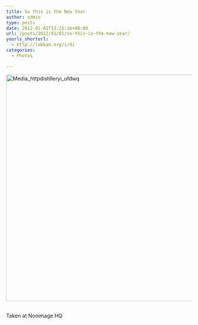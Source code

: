 ```yaml
---
title: So this is the New Year
author: admin
type: posts
date: 2012-01-01T13:25:16+00:00
url: /posts/2012/01/01/so-this-is-the-new-year/
yourls_shorturl:
  - http://lobban.org/i/di
categories:
  - Photos

---
```

<div class='posterous_autopost'>
  <a href="http://instagr.am/p/djD23/"></p> 
  
  <div class='p_embed p_image_embed'>
    <a href="http://getfile8.posterous.com/getfile/files.posterous.com/nonimage/fqGrjBjkDeJCitCFveaAliueFsIzznsxkomIcsCfwqcackCbnwEeFvvCzjJe/media_httpdistilleryi_ufdwq.jpg.scaled1000.jpg"><img alt="Media_httpdistilleryi_ufdwq" height="612" src="http://getfile8.posterous.com/getfile/files.posterous.com/nonimage/fqGrjBjkDeJCitCFveaAliueFsIzznsxkomIcsCfwqcackCbnwEeFvvCzjJe/media_httpdistilleryi_ufdwq.jpg.scaled1000.jpg" width="612" /></a>
  </div>
  
  <p>
    </a><br />Taken at Nonimage HQ</div>